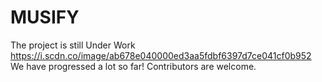 # MUSIFY
The project is still Under Work
https://i.scdn.co/image/ab678e040000ed3aa5fdbf6397d7ce041cf0b952
We have progressed a lot so far!
Contributors are welcome.